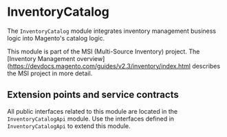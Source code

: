 # InventoryCatalog

The `InventoryCatalog` module integrates inventory management business logic into Magento's catalog logic.

This module is part of the MSI (Multi-Source Inventory) project. The 
[Inventory Management overview](https://devdocs.magento.com/guides/v2.3/inventory/index.html
describes the MSI project in more detail.

## Extension points and service contracts

All public interfaces related to this module are located in the `InventoryCatalogApi` module. 
Use the interfaces defined in `InventoryCatalogApi` to extend this module.
